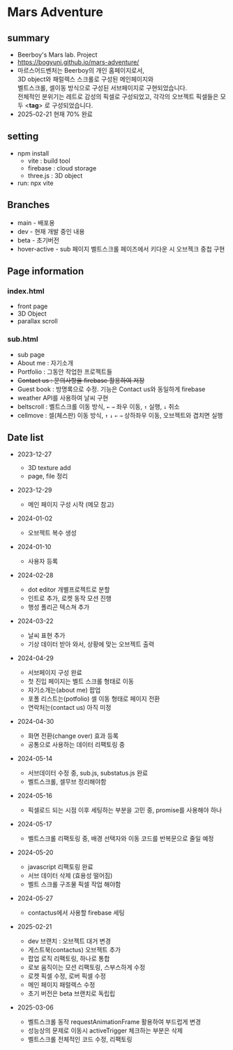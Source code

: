 # Mars Adventure

## summary

- Beerboy's Mars lab. Project
- https://bogyuni.github.io/mars-adventure/
- 마르스어드벤처는 Beerboy의 개인 홈페이지로서,<br>
  3D object와 패럴렉스 스크롤로 구성된 메인페이지와<br>
  벨트스크롤, 셀이동 방식으로 구성된 서브페이지로 구현되었습니다.<br>
  전체적인 분위기는 레트로 감성의 픽셀로 구성되었고, 각각의 오브젝트 픽셀들은 모두 <**tag**> 로 구성되었습니다.
- 2025-02-21 현재 70% 완료

## setting

- npm install
  - vite : build tool
  - firebase : cloud storage
  - three.js : 3D object
- run: npx vite

## Branches
- main - 배포용
- dev - 현재 개발 중인 내용
- beta - 초기버전
- hover-active - sub 페이지 벨트스크롤 페이즈에서 키다운 시 오브젝크 중첩 구현

## Page information

### index.html

- front page
- 3D Object
- parallax scroll

### sub.html

- sub page
- About me : 자기소개
- Portfolio : 그동안 작업한 프로젝트들
- ~~Contact us : 문의사항을 firebase 활용하여 저장~~
- Guest book : 방명록으로 수정. 기능은 Contact us와 동일하게 firebase
- weather API를 사용하여 날씨 구현
- beltscroll : 벨트스크롤 이동 방식, `←` `→` 좌우 이동, `↑` 실행, `↓` 취소
- cellmove : 셀(체스판) 이동 방식, `↑` `↓` `←` `→` 상하좌우 이동, 오브젝트와 겹치면 실행

## Date list

- 2023-12-27
  - 3D texture add
  - page, file 정리

- 2023-12-29
  - 메인 페이지 구성 시작 (메모 참고)

- 2024-01-02
  - 오브젝트 복수 생성

- 2024-01-10
  - 사용자 등록

- 2024-02-28
  - dot editor 개별프로젝트로 분할
  - 인트로 추가, 로켓 동작 모션 진행
  - 행성 폴리곤 텍스쳐 추가

- 2024-03-22
  - 날씨 표현 추가
  - 기상 데이터 받아 와서, 상황에 맞는 오브젝트 출력

- 2024-04-29
  - 서브페이지 구성 완료
  - 첫 진입 페이지는 벨트 스크롤 형태로 이동
  - 자기소개는(about me) 팝업
  - 포폴 리스트는(potfolio) 셀 이동 형태로 페이지 전환
  - 연락처는(contact us) 아직 미정

- 2024-04-30
  - 화면 전환(change over) 효과 등록
  - 공통으로 사용하는 데이터 리팩토링 중

- 2024-05-14
  - 서브데이터 수정 중, sub.js, substatus.js 완료
  - 벨트스크롤, 셀무브 정리해야함

- 2024-05-16
  - 픽셀로드 되는 시점 이후 세팅하는 부분을 고민 중, promise를 사용해야 하나

- 2024-05-17
  - 벨트스크롤 리팩토링 중, 배경 선택자와 이동 코드를 반복문으로 줄일 예정

- 2024-05-20
  - javascript 리팩토링 완료
  - 서브 데이터 삭제 (효용성 떨어짐)
  - 벨트 스크롤 구조물 픽셀 작업 해야함

- 2024-05-27
  - contactus에서 사용할 firebase 세팅

- 2025-02-21
  - dev 브랜치 : 오브젝트 대거 변경
  - 게스트북(contactus) 오브젝트 추가
  - 팝업 로직 리팩토링, 하나로 통합
  - 로보 움직이는 모션 리팩토링, 스부스하게 수정
  - 로켓 픽셀 수정, 로버 픽셀 수정
  - 메인 페이지 패럴렉스 수정
  - 초기 버전은 beta 브랜치로 독립립

- 2025-03-06
  - 벨트스크롤 동작 requestAnimationFrame 활용하여 부드럽게 변경
  - 성능상의 문제로 이동시 activeTrigger 체크하는 부분은 삭제
  - 벨트스크롤 전체적인 코드 수정, 리팩토링